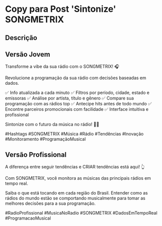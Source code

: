 # Copy para Post 'Sintonize' SONGMETRIX

## Descrição
## Versão Jovem
Transforme a vibe da sua rádio com o SONGMETRIX! 🎧

Revolucione a programação da sua rádio com decisões baseadas em dados.

✅ Info atualizada a cada minuto
✅ Filtros por período, cidade, estado e emissoras
✅ Análise por artista, título e gênero
✅ Compare sua programação com as rádios top
✅ Antecipe hits antes de todo mundo
✅ Encontre parceiros promocionais com facilidade
✅ Interface intuitiva e profissional

Sintonize com o futuro da música no rádio! 🎵🔝

#Hashtags
#SONGMETRIX #Música #Rádio #Tendências #Inovação #Monitoramento #ProgramaçãoMusical

## Versão Profissional
A diferença entre seguir tendências e CRIAR tendências está aqui! 👆

Com SONGMETRIX, você monitora as músicas das principais rádios em tempo real.

Saiba o que está tocando em cada região do Brasil. 
Entender como as rádios do mundo estão se comportando musicalmente para tomar as melhores decisões para a sua programação.

#RadioProfissional #MusicaNoRadio #SONGMETRIX #DadosEmTempoReal #ProgramacaoMusical